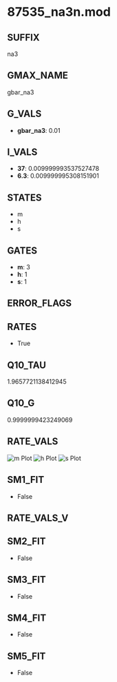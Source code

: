 # 87535_na3n.mod

## SUFFIX

na3

## GMAX_NAME

gbar_na3

## G_VALS

- **gbar_na3**: 0.01

## I_VALS

- **37**: 0.009999993537527478
- **6.3**: 0.009999995308151901

## STATES

- m
- h
- s

## GATES

- **m**: 3
- **h**: 1
- **s**: 1

## ERROR_FLAGS


## RATES

- True

## Q10_TAU

1.9657721138412945

## Q10_G

0.9999999423249069

## RATE_VALS

![m Plot](/Users/pbozelos/Dropbox/icg-Chai-Panos/supermodels/output_markdown_files/Na/87535_na3n.mod/images/m.png)
![h Plot](/Users/pbozelos/Dropbox/icg-Chai-Panos/supermodels/output_markdown_files/Na/87535_na3n.mod/images/h.png)
![s Plot](/Users/pbozelos/Dropbox/icg-Chai-Panos/supermodels/output_markdown_files/Na/87535_na3n.mod/images/s.png)

## SM1_FIT

- False

## RATE_VALS_V

## SM2_FIT

- False

## SM3_FIT

- False

## SM4_FIT

- False

## SM5_FIT

- False

